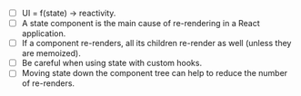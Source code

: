 - [ ] UI = f(state) -> reactivity.
- [ ] A state component is the main cause of re-rendering in a React application.
- [ ] If a component re-renders, all its children re-render as well (unless they are memoized).
- [ ] Be careful when using state with custom hooks.
- [ ] Moving state down the component tree can help to reduce the number of re-renders.
